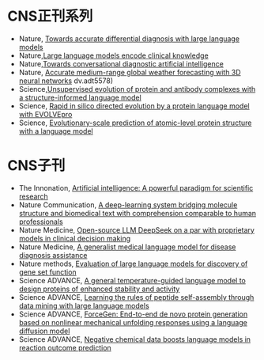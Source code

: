 # CNS正刊系列

- Nature, [Towards accurate differential diagnosis with large language models](https://www.nature.com/articles/s41586-025-08869-4)
- Nature,[Large language models encode clinical knowledge](https://www.nature.com/articles/s41586-023-06291-2)
- Nature,[Towards conversational diagnostic artificial intelligence](https://www.nature.com/articles/s41586-025-08866-7)
- Nature, [Accurate medium-range global weather forecasting with 3D neural networks](https://www.nature.com/articles/s41586-025-08869-4)
dv.adt5578)
- Science,[Unsupervised evolution of protein and antibody complexes with a structure-informed language model](https://www.science.org/doi/10.1126/sciadv.adt5578)
- Science, [Rapid in silico directed evolution by a protein language model with EVOLVEpro](https://www.science.org/doi/10.1126/science.adr6006)
- Science, [Evolutionary-scale prediction of atomic-level protein structure with a language model](https://www.science.org/doi/10.1126/science.ade2574)


# CNS子刊

- The Innonation,  [Artificial intelligence: A powerful paradigm for scientific research](https://www.sciencedirect.com/science/article/pii/S2666675821001041)
- Nature Communication, [A deep-learning system bridging molecule structure and biomedical text with comprehension comparable to human professionals](https://www.nature.com/articles/s41467-022-28494-3)
- Nature Medicine, [Open-source LLM DeepSeek on a par with proprietary models in clinical decision making](https://www.nature.com/articles/s41591-025-03850-0)
- Nature Medicine, [A generalist medical language model for disease diagnosis assistance](https://www.nature.com/articles/s41591-024-03416-6)
- Nature methods, [Evaluation of large language models for discovery of gene set function
](https://www.nature.com/articles/s41592-024-02525-x)
- Science ADVANCE, [A general temperature-guided language model to design proteins of enhanced stability and activity](https://www.science.org/doi/10.1126/sciadv.adr2641)
- Science ADVANCE, [Learning the rules of peptide self-assembly through data mining with large language models](https://www.science.org/doi/10.1126/sciadv.adv1971)
- Science ADVANCE,  [ForceGen: End-to-end de novo protein generation based on nonlinear mechanical unfolding responses using a language diffusion model](https://www.science.org/doi/10.1126/sciadv.adl4000)
- Science ADVANCE, [Negative chemical data boosts language models in reaction outcome prediction](https://www.science.org/doi/10.1126/sciadv.adt5578)



